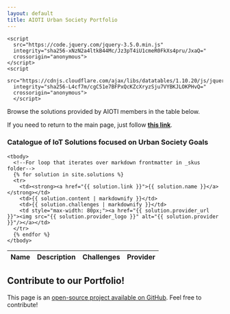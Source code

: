 ```yaml
---
layout: default
title: AIOTI Urban Society Portfolio
---
```


<head>
    <link
      rel="stylesheet"
      href="https://cdn.jsdelivr.net/npm/bulma@0.8.2/css/bulma.min.css"
    />
    <link rel="stylesheet" href="{{ '/assets/css/main.css' | relative_url }}" />
    
    <script
      src="https://code.jquery.com/jquery-3.5.0.min.js"
      integrity="sha256-xNzN2a4ltkB44Mc/Jz3pT4iU1cmeR0FkXs4pru/JxaQ="
      crossorigin="anonymous">
    </script>
    <script
      src="https://cdnjs.cloudflare.com/ajax/libs/datatables/1.10.20/js/jquery.dataTables.min.js"
      integrity="sha256-L4cf7m/cgC51e7BFPxQcKZcXryzSju7VYBKJLOKPHvQ="
      crossorigin="anonymous">
      </script>
  </head>

Browse the solutions provided by AIOTI members in the table below.

If you need to return to the main page, just follow [**this link**](./index.html).


### Catalogue of IoT Solutions focused on Urban Society Goals

<table id="catalogue" class="display" style="width: 100%">
    <thead>
      <tr>
        <th>Name</th>
        <th>Description</th>
        <th>Challenges</th>
        <th style="max-width: 80px;">Provider</th>
      </tr>
    </thead>

    <tbody>
      <!--For loop that iterates over markdown frontmatter in _skus folder-->
      {% for solution in site.solutions %}
      <tr>
        <td><strong><a href="{{ solution.link }}">{{ solution.name }}</a></strong></td>
        <td>{{ solution.content | markdownify }}</td>
        <td>{{ solution.challenges | markdownify }}</td>
        <td style="max-width: 80px;"><a href="{{ solution.provider_url }}"><img src="{{ solution.provider_logo }}" alt="{{ solution.provider }}"/></a></td>
      </tr>
      {% endfor %}
    </tbody>
  <!-- 
    <tfoot>
      <tr>
        <th>Name</th>
        <th>Position</th>
        <th>Description</th>
      </tr>
    </tfoot> -->
  </table>


## Contribute to our Portfolio!

This page is an [open-source project available on GitHub](https://github.com/AIOTIEU/urbansociety). Feel free to contribute!

<script>
$(document).ready(function() {
    $('#catalogue').DataTable();
} );
</script>
